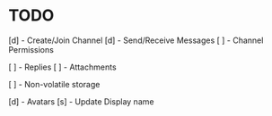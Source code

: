 # TODO

[d] - Create/Join Channel
[d] - Send/Receive Messages
[ ] - Channel Permissions

[ ] - Replies
[ ] - Attachments

[ ] - Non-volatile storage

[d] - Avatars
[s] - Update Display name
